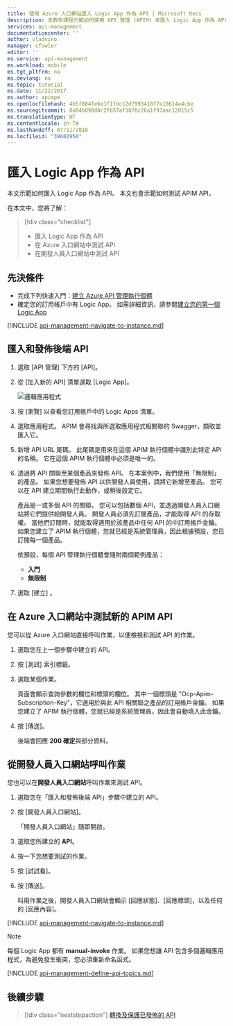 ```yaml
---
title: 使用 Azure 入口網站匯入 Logic App 作為 API | Microsoft Docs
description: 本教學課程示範如何使用 API 管理 (APIM) 來匯入 Logic App 作為 API。
services: api-management
documentationcenter: ''
author: vladvino
manager: cfowler
editor: ''
ms.service: api-management
ms.workload: mobile
ms.tgt_pltfrm: na
ms.devlang: na
ms.topic: tutorial
ms.date: 11/22/2017
ms.author: apimpm
ms.openlocfilehash: 4b5f884fe6e1f1fdc12d7993418f7a10614a4cbe
ms.sourcegitcommit: 0a84b090d4c2fb57af3876c26a1f97aac12015c5
ms.translationtype: HT
ms.contentlocale: zh-TW
ms.lasthandoff: 07/11/2018
ms.locfileid: "38602950"
---
```

# <a name="import-a-logic-app-as-an-api"></a>匯入 Logic App 作為 API

本文示範如何匯入 Logic App 作為 API。 本文也會示範如何測試 APIM API。

在本文中，您將了解：

> [!div class="checklist"]
> * 匯入 Logic App 作為 API
> * 在 Azure 入口網站中測試 API
> * 在開發人員入口網站中測試 API

## <a name="prerequisites"></a>先決條件

+ 完成下列快速入門：[建立 Azure API 管理執行個體](get-started-create-service-instance.md)
+ 確定您的訂用帳戶中有 Logic App。 如需詳細資訊，請參閱[建立您的第一個 Logic App](../logic-apps/quickstart-create-first-logic-app-workflow.md)

[!INCLUDE [api-management-navigate-to-instance.md](../../includes/api-management-navigate-to-instance.md)]

## <a name="create-api"> </a>匯入和發佈後端 API

1. 選取 [API 管理] 下方的 [API]。
2. 從 [加入新的 API] 清單選取 [Logic App]。

    ![邏輯應用程式](./media/import-logic-app-as-api/logic-app-api.png)
3. 按 [瀏覽] 以查看您訂用帳戶中的 Logic Apps 清單。
4. 選取應用程式。 APIM 會尋找與所選取應用程式相關聯的 Swagger，擷取並匯入它。 
5. 新增 API URL 尾碼。 此尾碼是用來在這個 APIM 執行個體中識別此特定 API 的名稱。 它在這個 APIM 執行個體中必須是唯一的。
6. 透過將 API 關聯至某個產品來發佈 API。 在本案例中，我們使用「無限制」的產品。  如果您想要發佈 API 以供開發人員使用，請將它新增至產品。 您可以在 API 建立期間執行此動作，或稍後設定它。

    產品是一或多個 API 的關聯。 您可以包括數個 API，並透過開發人員入口網站將它們提供給開發人員。 開發人員必須先訂閱產品，才能取得 API 的存取權。 當他們訂閱時，就能取得適用於該產品中任何 API 的中訂用帳戶金鑰。 如果您建立了 APIM 執行個體，您就已經是系統管理員，因此根據預設，您已訂閱每一個產品。

    依預設，每個 API 管理執行個體會隨附兩個範例產品：

    * **入門**
    * **無限制**   
7. 選取 [建立] 。

## <a name="test-the-new-apim-api-in-the-azure-portal"></a>在 Azure 入口網站中測試新的 APIM API

您可以從 Azure 入口網站直接呼叫作業，以便檢視和測試 API 的作業。  

1. 選取您在上一個步驟中建立的 API。
2. 按 [測試] 索引標籤。
3. 選取某個作業。

    頁面會顯示查詢參數的欄位和標頭的欄位。 其中一個標頭是 "Ocp-Apim-Subscription-Key"，它適用於與此 API 相關聯之產品的訂用帳戶金鑰。 如果您建立了 APIM 執行個體，您就已經是系統管理員，因此會自動填入此金鑰。 
1. 按 [傳送]。

    後端會回應 **200 確定**與部分資料。

## <a name="call-operation"> </a>從開發人員入口網站呼叫作業

您也可以在**開發人員入口網站**呼叫作業來測試 API。 

1. 選取您在「匯入和發佈後端 API」步驟中建立的 API。
2. 按 [開發人員入口網站]。

    「開發人員入口網站」隨即開啟。
3. 選取您所建立的 **API**。
4. 按一下您想要測試的作業。
5. 按 [試試看]。
6. 按 [傳送]。
    
    叫用作業之後，開發人員入口網站會顯示 [回應狀態]、[回應標頭]，以及任何的 [回應內容]。

[!INCLUDE [api-management-navigate-to-instance.md](../../includes/api-management-append-apis.md)]

>[!NOTE]
> 每個 Logic App 都有 **manual-invoke** 作業。 如果您想讓 API 包含多個邏輯應用程式，為避免發生衝突，您必須重新命名函式。

[!INCLUDE [api-management-define-api-topics.md](../../includes/api-management-define-api-topics.md)]

## <a name="next-steps"></a>後續步驟

> [!div class="nextstepaction"]
> [轉換及保護已發佈的 API](transform-api.md)